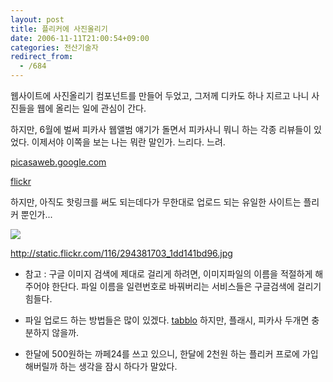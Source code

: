 ```yaml
---
layout: post
title: 플리커에 사진올리기
date: 2006-11-11T21:00:54+09:00
categories: 전산기술자
redirect_from:
  - /684
---
```


웹사이트에 사진올리기 컴포넌트를 만들어 두었고, 그저께 디카도 하나 지르고 나니 사진들을 웹에 올리는 일에 관심이 간다.

하지만, 6월에 벌써 피카사 웹앨범 얘기가 돌면서 피카사니 뭐니 하는 각종 리뷰들이 있었다. 이제서야 이쪽을 보는 나는 뭐란 말인가. 느리다. 느려.

<a href="http://picasaweb.google.com" target="bb">picasaweb.google.com</a>

<a href="http://www.flickr.com/photos/63339132@N00/" target="bb">flickr</a>

하지만, 아직도 핫링크를 써도 되는데다가 무한대로 업로드 되는 유일한 사이트는 플리커 뿐인가...

<img src="http://static.flickr.com/116/294381703_1dd141bd96.jpg" />

http://static.flickr.com/116/294381703_1dd141bd96.jpg

* 참고 : 구글 이미지 검색에 제대로 걸리게 하려면, 이미지파일의 이름을 적절하게 해주어야 한단다. 파일 이름을 일련번호로 바꿔버리는 서비스들은 구글검색에 걸리기 힘들다.

* 파일 업로드 하는 방법들은 많이 있겠다. <a href="http://www.tabblo.com/studio/upload/first/" target="bb">tabblo</a> 하지만, 플래시, 피카사 두개면 충분하지 않을까.

* 한달에 500원하는 까페24를 쓰고 있으니, 한달에 2천원 하는 플리커 프로에 가입해버릴까 하는 생각을 잠시 하다가 말았다.
